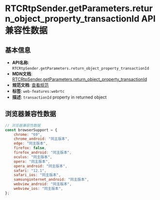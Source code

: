 # RTCRtpSender.getParameters.return_object_property_transactionId API 兼容性数据

## 基本信息

- **API名称**: `RTCRtpSender.getParameters.return_object_property_transactionId`
- **MDN文档**: [RTCRtpSender.getParameters.return_object_property_transactionId](https://developer.mozilla.org/docs/Web/API/RTCRtpSender/getParameters#transactionid)
- **规范文档**: [查看规范](https://w3c.github.io/webrtc-pc/#dom-rtcrtpsendparameters-transactionid)
- **标签**: `web-features:webrtc`
- **描述**: `transactionId` property in returned object

## 浏览器兼容性数据

```javascript
// 浏览器兼容性数据
const browserSupport = {
    chrome: "69",
    chrome_android: "同主版本",
    edge: "同主版本",
    firefox: false,
    firefox_android: "同主版本",
    oculus: "同主版本",
    opera: "同主版本",
    opera_android: "同主版本",
    safari: "12.1",
    safari_ios: "同主版本",
    samsunginternet_android: "同主版本",
    webview_android: "同主版本",
    webview_ios: "同主版本",
};

```

